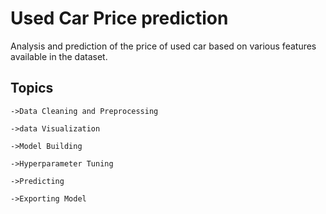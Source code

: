 
# Used Car Price prediction

Analysis and prediction of the price of used car based on various features 
available in the dataset.








## Topics
    ->Data Cleaning and Preprocessing

    ->data Visualization

    ->Model Building 

    ->Hyperparameter Tuning

    ->Predicting

    ->Exporting Model
    

    
